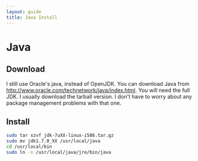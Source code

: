 ```yaml
---
layout: guide
title: Java Install
---
```

# Java
## Download
I still use Oracle's java, instead of OpenJDK.  You can download Java from http://www.oracle.com/technetwork/java/index.html.  You will need the full JDK. I usually download the tarball version.  I don't have to worry about any package management problems with that one.

## Install
```bash
sudo tar xzvf jdk-7uXX-linux-i586.tar.gz
sudo mv jdk1.7.0_XX /usr/local/java
cd /usr/local/bin
sudo ln -s /usr/local/java/jre/bin/java
```
